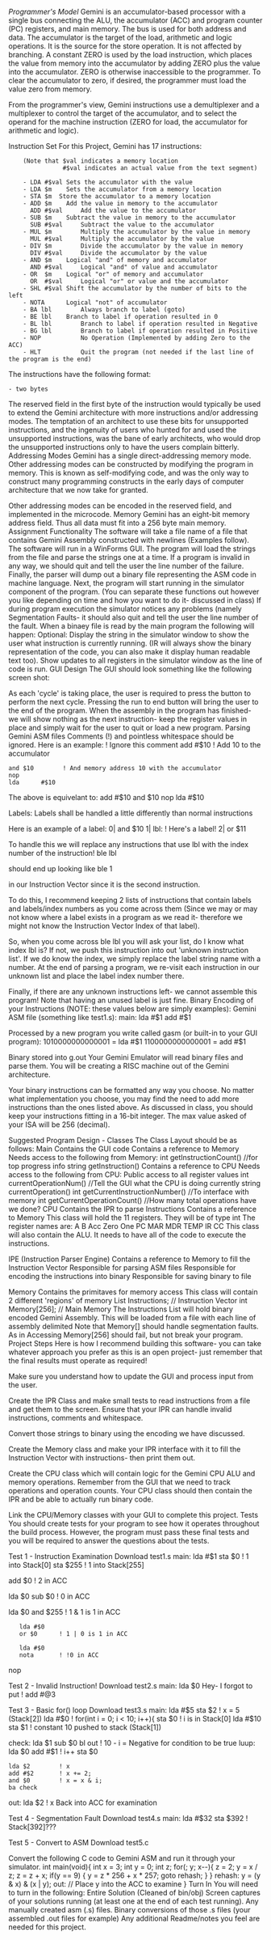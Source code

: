 *Programmer's Model*
Gemini is an accumulator-based processor with a single bus 
connecting the ALU, the accumulator (ACC) and program counter (PC) 
registers, and main memory.  The bus is used for both address and 
data.  The accumulator is the target of the load, arithmetic and 
logic operations.  It is the source for the store operation. It is 
not affected by branching.  A constant ZERO is used by the load 
instruction, which places the value from memory into the 
accumulator by adding ZERO plus the value into the accumulator. 
ZERO is otherwise inaccessible to the programmer. To clear the 
accumulator to zero, if desired, the programmer must load the 
value zero from memory.

From the programmer's view, Gemini instructions use a 
demultiplexer and a multiplexer to control the target of the 
accumulator, and to select the operand for the machine instruction 
(ZERO for load, the accumulator for arithmetic and logic).                                                      

Instruction Set
For this Project, Gemini has 17 instructions:

        (Note that $val indicates a memory location
                   #$val indicates an actual value from the text segment)

        - LDA #$val Sets the accumulator with the value
        - LDA $m	Sets the accumulator from a memory location
        - STA $m  Store the accumulator to a memory location
        - ADD $m	Add the value in memory to the accumulator
          ADD #$val     Add the value to the accumulator
        - SUB $m	Subtract the value in memory to the accumulator
          SUB #$val     Subtract the value to the accumulator
        - MUL $m        Multiply the accumulator by the value in memory
          MUL #$val     Multiply the accumulator by the value 
        - DIV $m        Divide the accumulator by the value in memory
          DIV #$val     Divide the accumulator by the value
        - AND $m	Logical "and" of memory and accumulator
          AND #$val     Logical "and" of value and accumulator
        - OR  $m	Logical "or" of memory and accumulator
          OR  #$val     Logical "or" or value and the accumulator
        - SHL #$val Shift the accumulator by the number of bits to the left
        - NOTA		Logical "not" of accumulator
        - BA lbl        Always branch to label (goto)
        - BE lbl	Branch to label if operation resulted in 0
        - BL lbl        Branch to label if operation resulted in Negative
        - BG lbl        Branch to label if operation resulted in Positive 
        - NOP           No Operation (Implemented by adding Zero to the ACC)
        - HLT           Quit the program (not needed if the last line of the program is the end)

The instructions have the following format:

	- two bytes
	

The reserved field in the first byte of the instruction would 
typically be used to extend the Gemini architecture with more 
instructions and/or addressing modes. The temptation of an 
architect to use these bits for unsupported instructions, and the 
ingenuity of users who hunted for and used the unsupported 
instructions, was the bane of early architects, who would drop the 
unsupported instructions only to have the users complain bitterly.
Addressing Modes
Gemini has a single direct-addressing memory mode.  Other 
addressing modes can be constructed by modifying the program in 
memory. This is known as self-modifying code, and was the only way 
to construct many programming constructs in the early days of 
computer architecture that we now take for granted.

Other addressing modes can be encoded in the reserved field, and 
implemented in the microcode.
Memory
Gemini has an eight-bit memory address field.  Thus all 
data must fit into a 256 byte main memory.
Assignment
Functionality
The software will take a file name of a file that contains Gemini Assembly constructed with newlines (Examples follow).
The software will run in a WinForms GUI.
The program will load the strings from the file and parse the strings one at a time.
If a program is invalid in any way, we should quit and tell the user the line number of the failure.
Finally, the parser will dump out a binary file representing the ASM code in machine language.
Next, the program will start running in the simulator component of the program. (You can separate these functions out however you like depending on time and how you want to do it- discussed in class)
If during program execution the simulator notices any problems (namely Segmentation Faults- it should also quit and tell the user the line number of the fault.
When a binaey file is read by the main program the following will happen:
Optional: Display the string in the simulator window to show the user what instruction is currently running. (IR will always show the binary representation of the code, you can also make it display human readable text too).
Show updates to all registers in the simulator window as the line of code is run.
GUI Design
The GUI should look something like the following screen shot: 
 

As each 'cycle' is taking place, the user is required to press the button to perform the next cycle. Pressing the run to end button will bring the user to the end of the program.
When the assembly in the program has finished- we will show nothing as the next instruction- keep the register values in place and simply wait for the user to quit or load a new program.
Parsing Gemini ASM files
Comments (!) and pointless whitespace should be ignored. Here is an example:
	! Ignore this comment
	add #$10        ! Add 10 to the accumulator
	
	and $10        ! And memory address 10 with the accumulator
	nop
	lda      #$10
			
The above is equivelant to:
	add #$10
	and $10
	nop
	lda #$10
			
Labels: Labels shall be handled a little differently than normal instructions

Here is an example of a label:
0| and $10
1| lbl:  ! Here's a label!
2| or $11

To handle this we will replace any instructions that use lbl with the index number of the instruction!
ble lbl

should end up looking like
ble 1

in our Instruction Vector since it is the second instruction. 

To do this, I recommend keeping 2 lists of instructions that contain labels and labels/index numbers as you come across them (Since we may or may not know where a label exists in a program as we read it- therefore we might not know the Instruction Vector Index of that label). 

So, when you come across ble lbl you will ask your list, do I know what index lbl is? If not, we push this instruction into out 'unknown instruction list'. If we do know the index, we simply replace the label string name with a number. At the end of parsing a program, we re-visit each instruction in our unknown list and place the label index number there. 

Finally, if there are any unknown instructions left- we cannot assemble this program! Note that having an unused label is just fine.
Binary Encoding of your Instructions
(NOTE: these values below are simply examples): 
Gemini ASM file (something like test1.s): 
main:
    lda #$1       
    add #$1

Processed by a new program you write called gasm (or built-in to your GUI program): 
1010000000000001        =  lda #$1
1100000000000001        =  add #$1

Binary stored into g.out
Your Gemini Emulator will read binary files and parse them.
You will be creating a RISC machine out of the Gemini architecture. 

Your binary instructions can be formatted any way you choose. No matter what implementation you choose, you may find the need to add more instructions than the ones listed above. As discussed in class, you should keep your instructions fitting in a 16-bit integer. The max value asked of your ISA will be 256 (decimal).

Suggested Program Design - Classes
The Class Layout should be as follows:
Main
Contains the GUI code
Contains a reference to Memory 
Needs access to the following from Memory:
int getInstructionCount()         //for top progress info
string getInstruction()
Contains a reference to CPU 
Needs access to the following from CPU:
Public access to all register values
int currentOperationNum()         //Tell the GUI what the CPU is doing currently
string currentOperation()
int getCurrentInstructionNumber() //To interface with memory
int getCurrentOperationCount()    //How many total operations have we done?
CPU
Contains the IPR to parse Instructions
Contains a reference to Memory
This class will hold the 11 registers. They will be of type int 
The register names are:
A
B
Acc
Zero
One
PC
MAR
MDR
TEMP
IR
CC
This class will also contain the ALU. It needs to have all of the code to execute the instructions.

IPE (Instruction Parser Engine)
Contains a reference to Memory to fill the Instruction Vector
Responsible for parsing ASM files
Responsible for encoding the instructions into binary
Responsible for saving binary to file

Memory
Contains the primitaves for memory access
This class will contain 2 different 'regions' of memory
List<short> Instructions;           // Instruction Vector
int Memory[256];                    // Main Memory
The Instructions List will hold binary encoded Gemini Assembly. This will be loaded from a file with each line of assembly delimited
Note that Memory[] should handle segmentation faults. As in Accessing Memory[256] should fail, but not break your program.
Project Steps
Here is how I recommend building this software- you can take whatever approach you prefer as this is an open project- just remember that the final results must operate as required! 

Make sure you understand how to update the GUI and process input from the user.

Create the IPR Class and make small tests to read instructions from a file and get them to the screen. Ensure that your IPR can handle invalid instructions, comments and whitespace.

Convert those strings to binary using the encoding we have discussed.

Create the Memory class and make your IPR interface with it to fill the Instruction Vector with instructions- then print them out.

Create the CPU class which will contain logic for the Gemini CPU ALU and memory operations. Remember from the GUI that we need to track operations and operation counts. Your CPU class should then contain the IPR and be able to actually run binary code.

Link the CPU/Memory classes with your GUI to complete this project.
Tests
You should create tests for your program to see how it operates throughout the build process. However, the program must pass these final tests and you will be required to answer the questions about the tests. 

Test 1 - Instruction Examination 
Download test1.s
main:
   lda #$1
   sta $0     ! 1 into Stack[0]
   sta $255   ! 1 into Stack[255]

   add $0     ! 2 in ACC
       
   lda $0
       sub $0     ! 0 in ACC

   lda $0
   and $255   ! 1 & 1 is 1 in ACC

       lda #$0
       or $0      ! 1 | 0 is 1 in ACC

       lda #$0
       nota       ! !0 in ACC

   nop


Test 2 - Invalid Instruction! 
Download test2.s
main:
   lda $0  Hey- I forgot to put !
   add #@3

Test 3 - Basic for() loop 
Download test3.s
main:
    lda #$5
    sta $2        ! x = 5  (Stack[2])
    lda #$0       ! for(int i = 0; i < 10; i++){
    sta $0        ! i is in Stack[0]
    lda #$10    
    sta $1        ! constant 10 pushed to stack (Stack[1])

check:
    lda $1
    sub $0
    bl out        ! 10 - i = Negative for condition to be true
luup:
    lda $0
    add #$1       ! i++
    sta $0

    lda $2        ! x
    add #$2       ! x += 2;
    and $0        ! x = x & i;
    ba check
out:
    lda $2        ! x Back into ACC for examination

Test 4 - Segmentation Fault 
Download test4.s
main:
   lda #$32
   sta $392       ! Stack[392]???


Test 5 - Convert to ASM 
Download test5.c 

Convert the following C code to Gemini ASM and run it through your simulator.
int main(void){
    int x = 3;
    int y = 0;
    int z;
    for(; y; x--){
        z = 2;
        y = x / z;
        z = z + x;
        if(y == 9) {
            y = z * 256 + x * 257;
            goto rehash;
        }
    }
    rehash:
        y = (y & x) & (x | y);
    out:
     // Place y into the ACC to examine
}
Turn In
You will need to turn in the following:
Entire Solution (Cleaned of bin/obj)
Screen captures of your solutions running (at least one at the end of each test running).
Any manually created asm (.s) files.
Binary conversions of those .s files (your assembled .out files for example)
Any additional Readme/notes you feel are needed for this project.